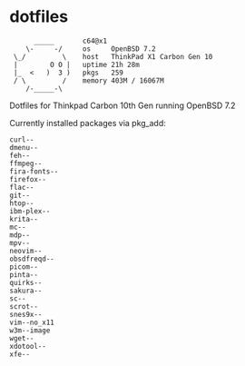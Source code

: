 # dotfiles

          _____       c64@x1
        \-     -/     os     OpenBSD 7.2
     \_/         \    host   ThinkPad X1 Carbon Gen 10
     |        O O |   uptime 21h 28m
     |_  <   )  3 )   pkgs   259
     / \         /    memory 403M / 16067M
        /-_____-\

Dotfiles for Thinkpad Carbon 10th Gen running OpenBSD 7.2

Currently installed packages via pkg_add:

	curl--
	dmenu--
	feh--
	ffmpeg--
	fira-fonts--
	firefox--
	flac--
	git--
	htop--
	ibm-plex--
	krita--
	mc--
	mdp--
	mpv--
	neovim--
	obsdfreqd--
	picom--
	pinta--
	quirks--
	sakura--
	sc--
	scrot--
	snes9x--
	vim--no_x11
	w3m--image
	wget--
	xdotool--
	xfe--
